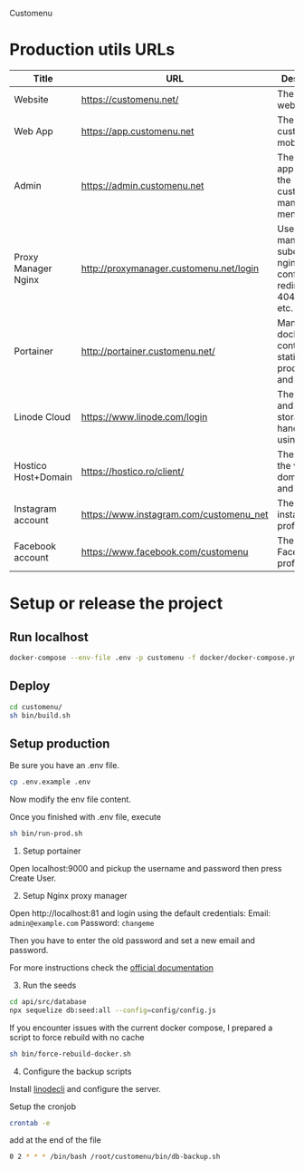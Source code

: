 Customenu

# Production utils URLs

| Title               | URL                                     | Description                                                              |
| ------------------- | --------------------------------------- | ------------------------------------------------------------------------ |
| Website             | https://customenu.net/                  | The main website.                                                        |
| Web App             | https://app.customenu.net               | The customenu mobile app.                                                |
| Admin               | https://admin.customenu.net             | The admin app where the customers manage their menu.                     |
| Proxy Manager Nginx | http://proxymanager.customenu.net/login | Used to manage subdomain, nginx configuration, redirects, 404 page, etc. |
| Portainer           | http://portainer.customenu.net/         | Manage docker containers, statistics, processes and usage.               |
| Linode Cloud        | https://www.linode.com/login            | The server and object storage is handled using Linode.                   |
| Hostico Host+Domain | https://hostico.ro/client/              | The host of the website, domain, email and cPanel.                       |     
| Instagram account   | https://www.instagram.com/customenu_net | The instagram profile.                                                   |
| Facebook account    | https://www.facebook.com/customenu      | The Facebook profile.                                                    |

# Setup or release the project

## Run localhost

```sh
docker-compose --env-file .env -p customenu -f docker/docker-compose.yml -f docker/docker-compose.dev.yml up --build
```

## Deploy

```sh
cd customenu/
sh bin/build.sh
```

## Setup production

Be sure you have an .env file.

```sh
cp .env.example .env
```

Now modify the env file content.

Once you finished with .env file, execute

```sh
sh bin/run-prod.sh
```

1. Setup portainer

Open localhost:9000 and pickup the username and password then press Create User.

2. Setup Nginx proxy manager

Open http://localhost:81 and login using the default credentials:
Email:    `admin@example.com`
Password: `changeme`

Then you have to enter the old password and set a new email and password.

For more instructions check the [official documentation](https://nginxproxymanager.com/setup/#running-the-app)

3. Run the seeds

```sh
cd api/src/database
npx sequelize db:seed:all --config=config/config.js
```

If you encounter issues with the current docker compose, I prepared a script to force rebuild with no cache

```sh
sh bin/force-rebuild-docker.sh
```

4. Configure the backup scripts

Install [linodecli](https://www.linode.com/docs/products/storage/object-storage/guides/linode-cli#install-and-configure-the-cli) and configure the server.

Setup the cronjob

```sh
crontab -e
```

add at the end of the file

```sh
0 2 * * * /bin/bash /root/customenu/bin/db-backup.sh
```
